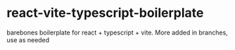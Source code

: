 # react-vite-typescript-boilerplate
barebones boilerplate for react + typescript + vite. More added in branches, use as needed
